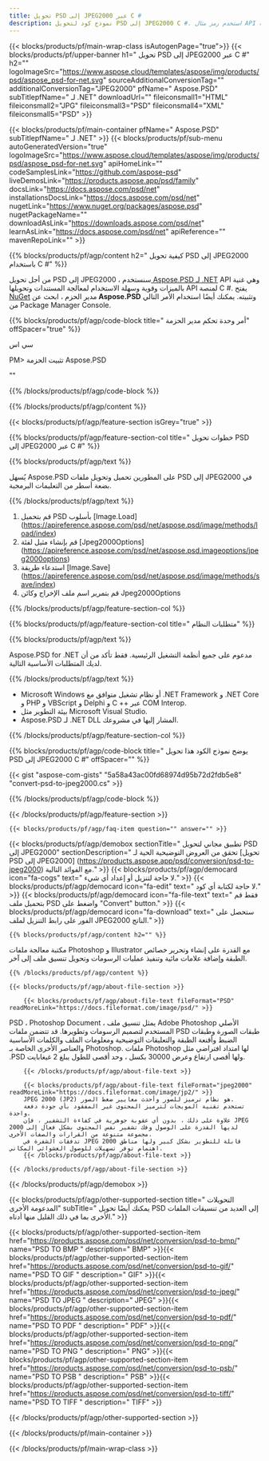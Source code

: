 ```yaml
---
title: تحويل PSD إلى JPEG2000 عبر C #
description: نموذج كود لتحويل PSD إلى JPEG2000 C #. استخدم رمز مثال API لملفات PSD الدفعية لتحويل JPEG2000 داخل VB.NET أو Asp.NET أو أي تطبيق قائم على .NET.
---
```


{{< blocks/products/pf/main-wrap-class isAutogenPage="true">}}
{{< blocks/products/pf/upper-banner h1=" تحويل PSD إلى JPEG2000 عبر C #" h2="" logoImageSrc="https://www.aspose.cloud/templates/aspose/img/products/psd/aspose_psd-for-net.svg" sourceAdditionalConversionTag="" additionalConversionTag="JPEG2000" pfName=" Aspose.PSD" subTitlepfName=" لـ .NET" downloadUrl="" fileiconsmall1="HTML" fileiconsmall2="JPG" fileiconsmall3="PSD" fileiconsmall4="XML" fileiconsmall5="PSD" >}}

{{< blocks/products/pf/main-container pfName=" Aspose.PSD" subTitlepfName=" لـ .NET" >}}
{{< blocks/products/pf/sub-menu autoGeneratedVersion="true" logoImageSrc="https://www.aspose.cloud/templates/aspose/img/products/psd/aspose_psd-for-net.svg" apiHomeLink="" codeSamplesLink="https://github.com/aspose-psd" liveDemosLink="https://products.aspose.app/psd/family" docsLink="https://docs.aspose.com/psd/net" installationsDocsLink="https://docs.aspose.com/psd/net" nugetLink="https://www.nuget.org/packages/aspose.psd" nugetPackageName="" downloadAsLink="https://downloads.aspose.com/psd/net" learnAsLink="https://docs.aspose.com/psd/net" apiReference="" mavenRepoLink="" >}}

{{% blocks/products/pf/agp/content h2=" كيفية تحويل PSD إلى JPEG2000 باستخدام C #" %}}

من أجل تحويل PSD إلى JPEG2000 ، سنستخدم<a href="https://products.aspose.com/psd/net"> Aspose.PSD لـ .NET</a> API وهي غنية بالميزات وقوية وسهلة الاستخدام لمعالجة المستندات وتحويلها API لمنصة C #. يفتح<a href="https://www.nuget.org/packages/aspose.psd"> NuGet</a> مدير الحزم ، ابحث عن<b> Aspose.PSD</b> وتثبيته. يمكنك أيضًا استخدام الأمر التالي من Package Manager Console.

{{% blocks/products/pf/agp/code-block title=" أمر وحدة تحكم مدير الحزمة" offSpacer="true" %}}

سي اس

PM> تثبيت الحزمة Aspose.PSD

""

{{% /blocks/products/pf/agp/code-block %}}

{{% /blocks/products/pf/agp/content %}}

{{< blocks/products/pf/agp/feature-section isGrey="true" >}}

{{% blocks/products/pf/agp/feature-section-col title=" خطوات تحويل PSD إلى JPEG2000 عبر C #" %}}

{{% blocks/products/pf/agp/text %}}

 يُسهل Aspose.PSD على المطورين تحميل وتحويل ملفات PSD إلى JPEG2000 في بضعة أسطر من التعليمات البرمجية.

{{% /blocks/products/pf/agp/text %}}

1. قم بتحميل PSD بأسلوب [Image.Load] (https://apireference.aspose.com/psd/net/aspose.psd/image/methods/load/index)
1. قم بإنشاء مثيل لفئة [Jpeg2000Options] (https://apireference.aspose.com/psd/net/aspose.psd.imageoptions/jpeg2000options)
1. استدعاء طريقة [Image.Save] (https://apireference.aspose.com/psd/net/aspose.psd/image/methods/save/index)
1. قم بتمرير اسم ملف الإخراج وكائن Jpeg2000Options

{{% /blocks/products/pf/agp/feature-section-col %}}

{{% blocks/products/pf/agp/feature-section-col title=" متطلبات النظام" %}}

{{% blocks/products/pf/agp/text %}}

 Aspose.PSD for .NET مدعوم على جميع أنظمة التشغيل الرئيسية. فقط تأكد من أن لديك المتطلبات الأساسية التالية.

{{% /blocks/products/pf/agp/text %}}

- Microsoft Windows أو نظام تشغيل متوافق مع .NET Framework و .NET Core و PHP و VBScript و Delphi و C ++ عبر COM Interop.
- بيئة التطوير مثل Microsoft Visual Studio.
- Aspose.PSD لـ .NET DLL المشار إليها في مشروعك.

{{% /blocks/products/pf/agp/feature-section-col %}}

{{% blocks/products/pf/agp/code-block title=" يوضح نموذج الكود هذا تحويل PSD إلى JPEG2000 C #" offSpacer="" %}}

{{< gist "aspose-com-gists" "5a58a43ac00fd68974d95b72d2fdb5e8" "convert-psd-to-jpeg2000.cs" >}}

{{% /blocks/products/pf/agp/code-block %}}

{{< /blocks/products/pf/agp/feature-section >}}

    {{< blocks/products/pf/agp/faq-item question="" answer="" >}}
 

<!-- aboutfile Starts -->

{{< blocks/products/pf/agp/demobox sectionTitle=" تطبيق مجاني لتحويل PSD إلى JPEG2000" sectionDescription=" تحقق من العروض التوضيحية الحية لـ [تحويل PSD إلى JPEG2000] (https://products.aspose.app/psd/conversion/psd-to-jpeg2000) مع الفوائد التالية." >}}
        {{< blocks/products/pf/agp/democard icon="fa-cogs" text=" لا حاجة لتنزيل أو إعداد أي شيء." >}}
        {{< blocks/products/pf/agp/democard icon="fa-edit" text=" لا حاجة لكتابة أي كود." >}}
        {{< blocks/products/pf/agp/democard icon="fa-file-text" text=" فقط قم بتحميل ملف PSD واضغط على \"Convert\" button." >}}
        {{< blocks/products/pf/agp/democard icon="fa-download" text=" ستحصل على الفور على رابط التنزيل لملف JPEG2000 الناتج." >}}

    {{% blocks/products/pf/agp/content h2="" %}}

مكتبة معالجة ملفات Photoshop و Illustrator مع القدرة على إنشاء وتحرير خصائص الطبقة وإضافة علامات مائية وتنفيذ عمليات الرسومات وتحويل تنسيق ملف إلى آخر.



    {{% /blocks/products/pf/agp/content %}}

    {{< blocks/products/pf/agp/about-file-section >}}

        {{< blocks/products/pf/agp/about-file-text fileFormat="PSD" readMoreLink="https://docs.fileformat.com/image/psd/" >}}
PSD ، Photoshop Document ، يمثل تنسيق ملف Adobe Photoshop الأصلي المستخدم لتصميم الرسومات وتطويرها. قد تتضمن ملفات PSD طبقات الصورة وطبقات الضبط وأقنعة الطبقة والتعليقات التوضيحية ومعلومات الملف والكلمات الأساسية والعناصر الأخرى الخاصة بـ Photoshop. ملفات Photoshop لها امتداد افتراضي مثل .PSD ولها أقصى ارتفاع وعرض 30000 بكسل ، وحد أقصى للطول يبلغ 2 غيغابايت.

        {{< /blocks/products/pf/agp/about-file-text >}}
        
        {{< blocks/products/pf/agp/about-file-text fileFormat="jpeg2000" readMoreLink="https://docs.fileformat.com/image/jp2/" >}}
        JPEG 2000 (JP2) هو نظام ترميز للصور وأحدث معايير ضغط الصور.
        تستخدم تقنية المويجات لترميز المحتوى غير المفقود بأي جودة دفعة واحدة.
        علاوة على ذلك ، بدون أي عقوبة جوهرية في كفاءة التشفير ، فإن JPEG 2000 لديها القدرة على الوصول وفك تشفير نفس المحتوى بشكل فعال إلى مجموعة متنوعة من القرارات والصفات الأخرى.
        تدفقات الشفرة في JPEG 2000 قابلة للتطوير بشكل كبير ولها مناطق اهتمام توفر تسهيلات للوصول العشوائي المكاني.
        {{< /blocks/products/pf/agp/about-file-text >}}

    {{< /blocks/products/pf/agp/about-file-section >}}

{{< /blocks/products/pf/agp/demobox >}}

<!-- aboutfile Ends -->

{{< blocks/products/pf/agp/other-supported-section title=" التحويلات المدعومة الأخرى" subTitle=" يمكنك أيضًا تحويل PSD إلى العديد من تنسيقات الملفات الأخرى بما في ذلك القليل منها أدناه." >}}

{{< blocks/products/pf/agp/other-supported-section-item href="https://products.aspose.com/psd/net/conversion/psd-to-bmp/" name="PSD TO BMP " description=" BMP" >}}{{< blocks/products/pf/agp/other-supported-section-item href="https://products.aspose.com/psd/net/conversion/psd-to-gif/" name="PSD TO GIF " description=" GIF" >}}{{< blocks/products/pf/agp/other-supported-section-item href="https://products.aspose.com/psd/net/conversion/psd-to-jpeg/" name="PSD TO JPEG " description=" JPEG" >}}{{< blocks/products/pf/agp/other-supported-section-item href="https://products.aspose.com/psd/net/conversion/psd-to-pdf/" name="PSD TO PDF " description=" PDF" >}}{{< blocks/products/pf/agp/other-supported-section-item href="https://products.aspose.com/psd/net/conversion/psd-to-png/" name="PSD TO PNG " description=" PNG" >}}{{< blocks/products/pf/agp/other-supported-section-item href="https://products.aspose.com/psd/net/conversion/psd-to-psb/" name="PSD TO PSB " description=" PSB" >}}{{< blocks/products/pf/agp/other-supported-section-item href="https://products.aspose.com/psd/net/conversion/psd-to-tiff/" name="PSD TO TIFF " description=" TIFF" >}}

{{< /blocks/products/pf/agp/other-supported-section >}}

{{< /blocks/products/pf/main-container >}}
    
{{< /blocks/products/pf/main-wrap-class >}}
